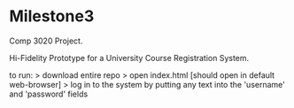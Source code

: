 # Milestone3
Comp 3020 Project.

Hi-Fidelity Prototype for a University Course Registration System.

  to run:
    > download entire repo
    > open index.html [should open in default web-browser]
    > log in to the system by putting any text into the 'username' and 'password' fields
